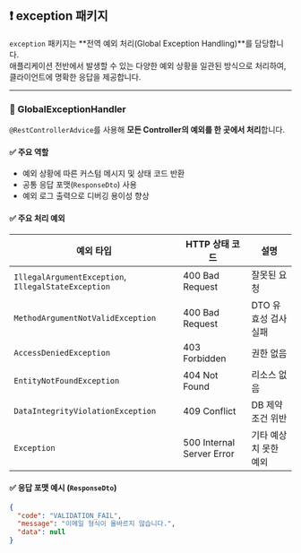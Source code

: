 ## ❗ exception 패키지

`exception` 패키지는 **전역 예외 처리(Global Exception Handling)**를 담당합니다.  
애플리케이션 전반에서 발생할 수 있는 다양한 예외 상황을 일관된 방식으로 처리하여, 클라이언트에 명확한 응답을 제공합니다.

---

### 📄 GlobalExceptionHandler

`@RestControllerAdvice`를 사용해 **모든 Controller의 예외를 한 곳에서 처리**합니다.

#### ✅ 주요 역할
- 예외 상황에 따른 커스텀 메시지 및 상태 코드 반환
- 공통 응답 포맷(`ResponseDto`) 사용
- 예외 로그 출력으로 디버깅 용이성 향상

#### ✅ 주요 처리 예외

| 예외 타입 | HTTP 상태 코드 | 설명 |
|----------|----------------|------|
| `IllegalArgumentException`, `IllegalStateException` | 400 Bad Request | 잘못된 요청 |
| `MethodArgumentNotValidException` | 400 Bad Request | DTO 유효성 검사 실패 |
| `AccessDeniedException` | 403 Forbidden | 권한 없음 |
| `EntityNotFoundException` | 404 Not Found | 리소스 없음 |
| `DataIntegrityViolationException` | 409 Conflict | DB 제약 조건 위반 |
| `Exception` | 500 Internal Server Error | 기타 예상치 못한 예외 |

#### ✅ 응답 포맷 예시 (`ResponseDto`)
```json
{
  "code": "VALIDATION_FAIL",
  "message": "이메일 형식이 올바르지 않습니다.",
  "data": null
}